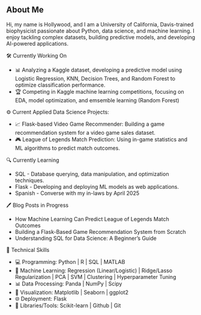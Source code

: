 ## About Me
Hi, my name is Hollywood, and I am a University of California, Davis-trained biophysicist passionate about Python, data science, and machine learning. I enjoy tackling complex datasets, building predictive models, and developing AI-powered applications.

🛠️ Currently Working On
  - 📊 Analyzing a Kaggle dataset, developing a predictive model using Logistic Regression, KNN, Decision Trees, and Random Forest to optimize classification performance.
  - 🏆 Competing in Kaggle machine learning competitions, focusing on EDA, model optimization, and emsemble learning (Random Forest)

⚙️ Current Applied Data Science Projects:
- 📈 Flask-based Video Game Recommender: Building a game recommendation system for a video game sales dataset.
- 🎮 League of Legends Match Prediction: Using in-game statistics and ML algorithms to predict match outcomes.
  
🔍 Currently Learning
- SQL - Database querying, data manipulation, and optimization techniques.
- Flask - Developing and deploying ML models as web applications.
- Spanish - Converse with my in-laws by April 2025

🖊️ Blog Posts in Progress
- How Machine Learning Can Predict League of Legends Match Outcomes
- Building a Flask-Based Game Recommendation System from Scratch
- Understanding SQL for Data Science: A Beginner’s Guide
  
🔧 Technical Skills
- 💻 Programming: Python | R | SQL | MATLAB
- 🤖 Machine Learning: Regression (Linear/Logistic) | Ridge/Lasso Regularization | PCA | SVM | Clustering | Hyperparameter Tuning
- 📊 Data Processing: Panda | NumPy | Scipy
- 🎨 Visualization: Matplotlib | Seaborn | ggplot2
- 🌐 Deployment: Flask
- 📖  Libraries/Tools: Scikit-learn | Github | Git

<!--
**hdbanayad/hdbanayad** is a ✨ _special_ ✨ repository because its `README.md` (this file) appears on your GitHub profile.

Here are some ideas to get you started:

- 🔭 I’m currently working on ...
- 🌱 I’m currently learning ...
- 👯 I’m looking to collaborate on ...
- 🤔 I’m looking for help with ...
- 💬 Ask me about ...
- 📫 How to reach me: ...
- 😄 Pronouns: ...
- ⚡ Fun fact: ...
-->

